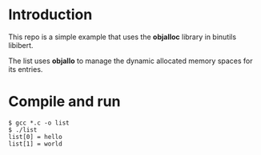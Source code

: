 # Introduction

This repo is a simple example that uses the **objalloc** library in binutils libibert.

The list uses **objallo** to manage the dynamic allocated memory spaces for its entries.


# Compile and run

```
$ gcc *.c -o list
$ ./list
list[0] = hello
list[1] = world
```
